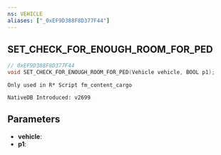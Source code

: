 ```yaml
---
ns: VEHICLE 
aliases: ["_0xEF9D388F8D377F44"] 
---
```


## SET_CHECK_FOR_ENOUGH_ROOM_FOR_PED

```c
// 0xEF9D388F8D377F44 
void SET_CHECK_FOR_ENOUGH_ROOM_FOR_PED(Vehicle vehicle, BOOL p1);
```

```
Only used in R* Script fm_content_cargo
```

```
NativeDB Introduced: v2699
```

## Parameters
* **vehicle**:
* **p1**:
